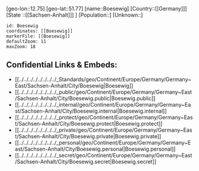 ﻿---
location: [51.77,12.75]
mapzoom: [7,12] 
mapmarker: city 
type: City
tags:
- geo/City


SpocWebEntityId: 29442
isDeleted: false
confidential: public

---
[geo-lon::12.75]
[geo-lat::51.77]
[name::Boesewig]
[Country::[[Germany]]]
[State ::[[Sachsen-Anhalt]]] ]
[Population::]
[Unknown::]


```leaflet
id: Boesewig
coordinates: [[Boesewig]]
markerFile: [[Boesewig]]
defaultZoom: 11 
maxZoom: 18
```


## Confidential Links & Embeds: 
- [[../../../../../../../../_Standards/geo/Continent/Europe/Germany/Germany~East/Sachsen-Anhalt/City/Boesewig|Boesewig]] 
- [[../../../../../../../../_public/geo/Continent/Europe/Germany/Germany~East/Sachsen-Anhalt/City/Boesewig.public|Boesewig.public]] 
- [[../../../../../../../../_internal/geo/Continent/Europe/Germany/Germany~East/Sachsen-Anhalt/City/Boesewig.internal|Boesewig.internal]] 
- [[../../../../../../../../_protect/geo/Continent/Europe/Germany/Germany~East/Sachsen-Anhalt/City/Boesewig.protect|Boesewig.protect]] 
- [[../../../../../../../../_private/geo/Continent/Europe/Germany/Germany~East/Sachsen-Anhalt/City/Boesewig.private|Boesewig.private]] 
- [[../../../../../../../../_personal/geo/Continent/Europe/Germany/Germany~East/Sachsen-Anhalt/City/Boesewig.personal|Boesewig.personal]] 
- [[../../../../../../../../_secret/geo/Continent/Europe/Germany/Germany~East/Sachsen-Anhalt/City/Boesewig.secret|Boesewig.secret]] 

